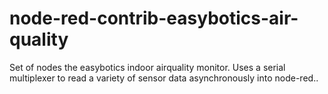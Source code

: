 # node-red-contrib-easybotics-air-quality
Set of nodes the easybotics indoor airquality monitor.
Uses a serial multiplexer to read a variety of sensor data asynchronously into node-red..
